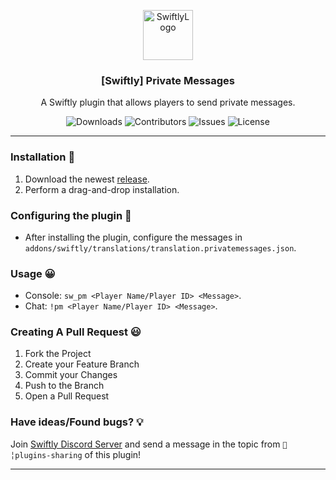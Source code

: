 <p align="center">
  <a href="https://github.com/swiftly-solution/swiftly_pm">
    <img src="https://cdn.swiftlycs2.net/swiftly-logo.png" alt="SwiftlyLogo" width="80" height="80">
  </a>

  <h3 align="center">[Swiftly] Private Messages</h3>

  <p align="center">
    A Swiftly plugin that allows players to send private messages.
    <br/>
  </p>
</p>

<p align="center">
  <img src="https://img.shields.io/github/downloads/swiftly-solution/swiftly_pm/total" alt="Downloads"> 
  <img src="https://img.shields.io/github/contributors/swiftly-solution/swiftly_pm?color=dark-green" alt="Contributors">
  <img src="https://img.shields.io/github/issues/swiftly-solution/swiftly_pm" alt="Issues">
  <img src="https://img.shields.io/github/license/swiftly-solution/swiftly_pm" alt="License">
</p>

---

### Installation 👀

1. Download the newest [release](https://github.com/swiftly-solution/swiftly_pm/releases).
2. Perform a drag-and-drop installation.

### Configuring the plugin 🧐

* After installing the plugin, configure the messages in `addons/swiftly/translations/translation.privatemessages.json`.

### Usage 😀

* Console: ```sw_pm <Player Name/Player ID> <Message>```.
* Chat: ```!pm <Player Name/Player ID> <Message>```.

### Creating A Pull Request 😃

1. Fork the Project
2. Create your Feature Branch
3. Commit your Changes
4. Push to the Branch
5. Open a Pull Request

### Have ideas/Found bugs? 💡
Join [Swiftly Discord Server](https://swiftlycs2.net/discord) and send a message in the topic from `📕╎plugins-sharing` of this plugin!

---
